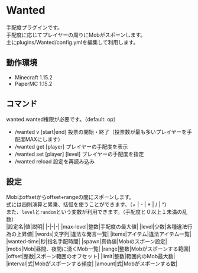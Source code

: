 # Wanted

手配度プラグインです。  
手配度に応じてプレイヤーの周りにMobがスポーンします。  
主にplugins/Wanted/config.ymlを編集して利用します。

## 動作環境
- Minecraft 1.15.2
- PaperMC 1.15.2

## コマンド
wanted.wanted権限が必要です。（default: op）
- /wanted v [start|end] 投票の開始・終了（投票数が最も多いプレイヤーを手配度MAXにします）
- /wanted get [player] プレイヤーの手配度を表示
- /wanted set [player] [level] プレイヤーの手配度を指定
- /wanted reload 設定を再読み込み

## 設定
Mobはoffsetからoffset+rangeの間にスポーンします。  
式には四則演算と累乗、括弧を使うことができます。（+ | - | * | / | ^)  
また、`level`と`random`という変数が利用できます。（手配度と０以上１未満の乱数）  
|設定名|値|説明|
|-|-|-|
|max-level|整数|手配度の最大値|
|level|少数|各種違法行為の上昇値|
|words|文字列|違法な発言一覧|
|items|アイテム|違法アイテム一覧|
|wanted-time|秒|指名手配時間|
|spawn|真偽値|Mobのスポーン設定|
|mobs|Mob|昼間、夜間に湧くMob一覧|
|range|整数|Mobがスポーンする範囲|
|offset|整数|スポーン範囲のオフセット|
|limit|整数|範囲内のMob最大数|
|interval|式|Mobがスポーンする頻度|
|amount|式|Mobがスポーンする数|
